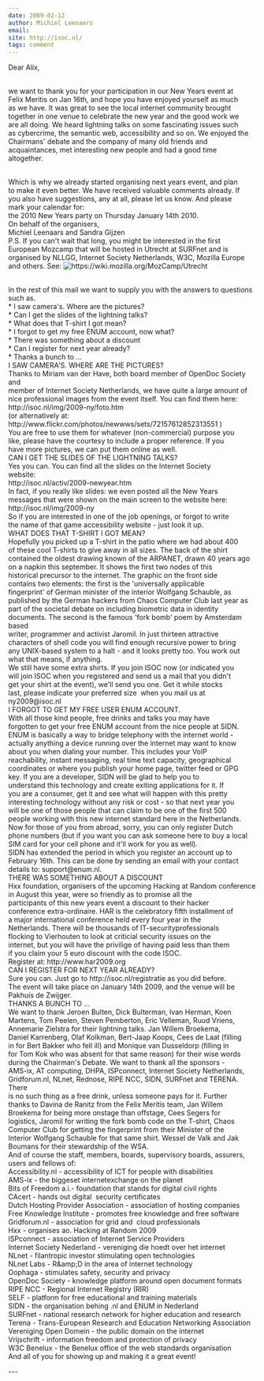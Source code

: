 ```yaml
---
date: 2009-02-12
author: Michiel Leenaars
email: 
site: http://isoc.nl/
tags: comment
---
```


<p>Dear Alix,</p>
<p><br />we want to thank you for your participation in our New Years event at<br />Felix Meritis on Jan 16th, and hope you have enjoyed yourself as much<br />as we have. It was great to see the local internet community brought<br />together in one venue to celebrate the new year and the good work we<br />are all doing. We heard lightning talks on some fascinating issues such<br />as cybercrime, the semantic web, accessibility and so on. We enjoyed the<br />Chairmans' debate and the company of many old friends and<br />acquaintances, met interesting new people and had a good time<br />altogether.</p>
<p><br />Which is why we already started organising next years event, and plan<br />to make it even better. We have received valuable comments already. If<br />you also have suggestions, any at all, please let us know. And please<br />mark your calendar for:<br />the 2010 New Years party on Thursday January 14th 2010.<br />On behalf of the organisers,<br />Michiel Leenaars and Sandra Gijzen<br />P.S. If you can't wait that long, you might be interested in the first<br />European Mozcamp that will be hosted in Utrecht at SURFnet and is<br />organised by NLLGG, Internet Society Netherlands, W3C, Mozilla Europe<br />and others. See: <img alt="https://wiki.mozilla.org/MozCamp/Utrecht" src="https://wiki.mozilla.org/MozCamp/Utrecht" /></p>
<p><br />In the rest of this mail we want to supply you with the answers to questions such as.<br />* I saw camera's. Where are the pictures?<br />* Can I get the slides of the lightning talks?<br />* What does that T-shirt I got mean?<br />* I forgot to get my free ENUM account, now what?<br />* There was something about a discount<br />* Can I register for next year already?<br />* Thanks a bunch to ...<br />I SAW CAMERA'S. WHERE ARE THE PICTURES?<br />Thanks to Miriam van der Have, both board member of OpenDoc Society and<br />member of Internet Society Netherlands, we have quite a large amount of<br />nice professional images from the event itself. You can find them here:<br />http://isoc.nl/img/2009-ny/foto.htm<br />(or alternatively at:<br />http://www.flickr.com/photos/newwws/sets/72157612852313551 )<br />You are free to use them for whatever (non-commercial) purpose you<br />like, please have the courtesy to include a proper reference. If you<br />have more pictures, we can put them online as well.<br />CAN I GET THE SLIDES OF THE LIGHTNING TALKS?<br />Yes you can. You can find all the slides on the Internet Society<br />website:<br />http://isoc.nl/activ/2009-newyear.htm<br />In fact, if you really like slides: we even posted all the New Years<br />messages that were shown on the main screen to the website here:<br />http://isoc.nl/img/2009-ny<br />So if you are interested in one of the job openings, or forgot to write<br />the name of that game accessibility website - just look it up.<br />WHAT DOES THAT T-SHIRT I GOT MEAN?<br />Hopefully you picked up a T-shirt in the patio where we had about 400<br />of these cool T-shirts to give away in all sizes. The back of the shirt<br />contained the oldest drawing known of the ARPANET, drawn 40 years ago<br />on a napkin this september. It shows the first two nodes of this<br />historical precursor to the internet. The graphic on the front side<br />contains two elements: the first is the 'universally applicable<br />fingerprint' of German minister of the interior Wolfgang Schauble, as<br />published by the German hackers from Chaos Computer Club last year as<br />part of the societal debate on including biometric data in identity<br />documents. The second is the famous 'fork bomb' poem by Amsterdam based<br />writer, programmer and activist Jaromil. In just thirteen attractive<br />characters of shell code you will find enough recursive power to bring<br />any UNIX-based system to a halt - and it looks pretty too. You work out<br />what that means, if anything.<br />We still have some extra shirts. If you join ISOC now (or indicated you<br />will join ISOC when you registered and send us a mail that you didn't<br />get your shirt at the event), we'll send you one. Get it while stocks<br />last, please indicate your preferred size&nbsp; when you mail us at<br />ny2009@isoc.nl<br />I FORGOT TO GET MY FREE USER ENUM ACCOUNT.<br />With all those kind people, free drinks and talks you may have<br />forgotten to get your free ENUM account from the nice people at SIDN.<br />ENUM is basically a way to bridge telephony with the internet world -<br />actually anything a device running over the internet may want to know<br />about you when dialing your number. This includes your VoIP<br />reachability, instant messaging, real time text capacity, geographical<br />coordinates or where you publish your home page, twitter feed or GPG<br />key. If you are a developer, SIDN will be glad to help you to<br />understand this technology and create exiting applications for it. If<br />you are a consumer, get it and see what will happen with this pretty<br />interesting technology without any risk or cost - so that next year you<br />will be one of those people that can claim to be one of the first 500<br />people working with this new internet standard here in the Netherlands.<br />Now for those of you from abroad, sorry, you can only register Dutch<br />phone numbers (but if you want you can ask someone here to buy a local<br />SIM card for your cell phone and it'll work for you as well).<br />SIDN has extended the period in which you register an account up to<br />February 16th. This can be done by sending an email with your contact<br />details to: support@enum.nl.<br />THERE WAS SOMETHING ABOUT A DISCOUNT<br />Hxx foundation, organisers of the upcoming Hacking at Random conference<br />in August this year, were so friendly as to promise all the<br />participants of this new years event a discount to their hacker<br />conference extra-ordinaire. HAR is the celebratory fifth installment of<br />a major international conference held every four year in the<br />Netherlands. There will be thousands of IT-securityprofessionals<br />flocking to Vierhouten to look at criticial security issues on the<br />internet, but you will have the privilige of having paid less than them<br />if you claim your 5 euro discount with the code ISOC.<br />Register at: http://www.har2009.org<br />CAN I REGISTER FOR NEXT YEAR ALREADY?<br />Sure you can. Just go to http://isoc.nl/registratie as you did before.<br />The event will take place on January 14th 2009, and the venue will be<br />Pakhuis de Zwijger.<br />THANKS A BUNCH TO ...<br />We want to thank Jeroen Bulten, Dick Bulterman, Ivan Herman, Koen<br />Martens, Tom Peelen, Steven Pemberton, Eric Velleman, Ruud Vriens,<br />Annemarie Zielstra for their lightning talks. Jan Willem Broekema,<br />Daniel Karrenberg, Olaf Kolkman, Bert-Jaap Koops, Cees de Laat (filling<br />in for Bert Bakker who fell ill) and Monique van Dusseldorp (filling in<br />for Tom Kok who was absent for that same reason) for their wise words<br />during the Chairman's Debate. We want to thank all the sponsors -<br />AMS-ix, AT computing, DHPA, ISPconnect, Internet Society Netherlands,<br />Gridforum.nl, NLnet, Rednose, RIPE NCC, SIDN, SURFnet and TERENA. There<br />is no such thing as a free drink, unless someone pays for it. Further<br />thanks to Davina de Ranitz from the Felix Meritis team, Jan Willem<br />Broekema for being more onstage than offstage, Cees Segers for<br />logistics, Jaromil for writing the fork bomb code on the T-shirt, Chaos<br />Computer Club for getting the fingerprint from their Minister of the<br />Interior Wolfgang Schauble for that same shirt. Wessel de Valk and Jak<br />Boumans for their stewardship of the WSA.<br />And of course the staff, members, boards, supervisory boards, assurers,<br />users and fellows of:<br />Accessibility.nl - accessibility of ICT for people with disabilities<br />AMS-ix - the biggeset internetexchange on the planet<br />Bits of Freedom a.i.- foundation that stands for digital civil rights<br />CAcert - hands out digital&nbsp; security certificates<br />Dutch Hosting Provider Association - association of hosting companies<br />Free Knowledge Institute - promotes free knowledge and free software<br />Gridforum.nl - association for grid and&nbsp; cloud professionals<br />Hxx - organises ao. Hacking at Random 2009<br />ISPconnect - association of Internet Service Providers<br />Internet Society Nederland - vereniging die hoedt over het internet<br />NLnet - filantropic investor stimulating open technologies<br />NLnet Labs - R&amp;amp;D in the area of internet technology<br />Oophaga - stimulates safety, security and privacy<br />OpenDoc Society - knowledge platform around open document formats<br />RIPE NCC - Regional Internet Registry (RIR)<br />SELF - platform for free educational and training materials<br />SIDN - the organisation behing .nl and ENUM in Nederland<br />SURFnet - national research network for higher education and research<br />Terena - Trans-European Research and Education Networking Association<br />Vereniging Open Domein - the public domain on the internet<br />Vrijschrift - information freedom and protection of privacy<br />W3C Benelux - the Benelux office of the web standards organisation<br />And all of you for showing up and making it a great event!</p>
---